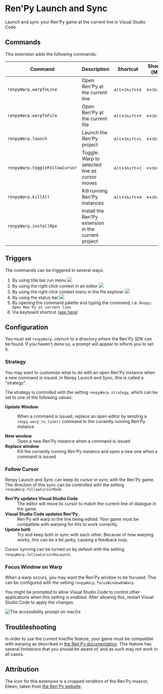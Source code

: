 # Ren'Py Launch and Sync

Launch and sync your Ren'Py game at the current line in Visual Studio Code.

## Commands

This extension adds the following commands:

| Command                        | Description                                         | Shortcut                                     | Shortcut (Mac)                             |
| ------------------------------ | --------------------------------------------------- | -------------------------------------------- | ------------------------------------------ |
| `renpyWarp.warpToLine`         | Open Ren'Py at the current line                     | <kbd>Alt</kbd>+<kbd>Shift</kbd>+<kbd>E</kbd> | <kbd>⌘</kbd>+<kbd>Shift</kbd>+<kbd>E</kbd> |
| `renpyWarp.warpToFile`         | Open Ren'Py at the current file                     | <kbd>Alt</kbd>+<kbd>Shift</kbd>+<kbd>F</kbd> | <kbd>⌘</kbd>+<kbd>Shift</kbd>+<kbd>F</kbd> |
| `renpyWarp.launch`             | Launch the Ren'Py project                           | <kbd>Alt</kbd>+<kbd>Shift</kbd>+<kbd>L</kbd> | <kbd>⌘</kbd>+<kbd>Shift</kbd>+<kbd>L</kbd> |
| `renpyWarp.toggleFollowCursor` | Toggle: Warp to selected line as cursor moves       | <kbd>Alt</kbd>+<kbd>Shift</kbd>+<kbd>C</kbd> | <kbd>⌘</kbd>+<kbd>Shift</kbd>+<kbd>C</kbd> |
| `renpyWarp.killAll`            | Kill running Ren'Py instances                       | <kbd>Alt</kbd>+<kbd>Shift</kbd>+<kbd>K</kbd> | <kbd>⌘</kbd>+<kbd>Shift</kbd>+<kbd>K</kbd> |
| `renpyWarp.installRpe`         | Install the Ren'Py extension in the current project |                                              |                                            |

## Triggers

The commands can be triggered in several ways:

1. By using title bar run menu ![](images/tab_bar.png)
2. By using the right click context in an editor ![](images/editor_context.png)
3. By using the right click context menu in the file explorer
   ![](images/explorer_context.png)
4. By using the status bar ![](images/status_bar.png)
5. By opening the command palette and typing the command, i.e.
   `Renpy: Open Ren'Py at current line`
6. Via keyboard shortcut ([see here](#commands))

## Configuration

You must set <code codesetting="renpyWarp.sdkPath">renpyWarp.sdkPath</code> to a
directory where the Ren'Py SDK can be found. If you haven't done so, a prompt
will appear to inform you to set it.

### Strategy

You may want to customize what to do with an open Ren'Py instance when a new
command is issued. In Renpy Launch and Sync, this is called a "strategy".

The strategy is controlled with the setting
<code codesetting="renpyWarp.strategy">renpyWarp.strategy</code>, which can be
set to one of the following values:

<dl>
   <dt><strong>Update Window</strong></dt>
   <dd>
      <p>
         When a command is issued, replace an open editor by sending a
         <code>renpy.warp_to_line()</code> command to the currently running 
         Ren'Py instance
      </p>
   </dd>
   <dt><strong>New window</strong></dt>
   <dd>
      Open a new Ren'Py instance when a command is issued
   </dd>
   <dt><strong>Replace window</strong></dt>
   <dd>
      Kill the currently running Ren'Py instance and open a new one when a 
      command is issued
   </dd>
</dl>

### Follow Cursor

Renpy Launch and Sync can keep its cursor in sync with the Ren'Py game. The
direction of this sync can be controlled with the setting
<code codesetting="renpyWarp.followCursorMode">renpyWarp.followCursorMode</code>

<dl>
   <dt><strong>Ren'Py updates Visual Studio Code</strong></dt>
   <dd>
      The editor will move its cursor to match the current line of dialogue in 
      the game.
   </dd>
   <dt><strong>Visual Studio Code updates Ren'Py</strong></dt>
   <dd>
      Ren'Py will warp to the line being edited. Your game must be compatible
      with warping for this to work correctly.
   </dd>
   <dt><strong>Update both</strong></dt>
   <dd>
      Try and keep both in sync with each other. Because of how warping works, 
      this can be a bit janky, causing a feedback loop.
   </dd>
</dl>

Cursor syncing can be turned on by default with the setting <code codesetting="renpyWarp.followCursorOnLaunch">renpyWarp.followCursorOnLaunch</code>.

### Focus Window on Warp

When a warp occurs, you may want the Ren'Py window to be focused. This can be
configured with the setting
<code codesetting="renpyWarp.focusWindowOnWarp">renpyWarp.focusWindowOnWarp</code>.

You might be prompted to allow Visual Studio Code to control other applications
when this setting is enabled. After allowing this, restart Visual Studio Code to
apply the changes.

![The accessibility prompt on macOs](images/accessibility.png)

## Troubleshooting

In order to use the current line/file feature, your game must be compatible with
warping as described in
[the Ren'Py documentation](https://www.renpy.org/doc/html/developer_tools.html#warping-to-a-line).
This feature has several limitations that you should be aware of, and as such
may not work in all cases.

## Attribution

The icon for this extension is a cropped rendition of the Ren'Py mascot, Eileen,
taken from [the Ren'Py website](https://www.renpy.org/artcard.html).
